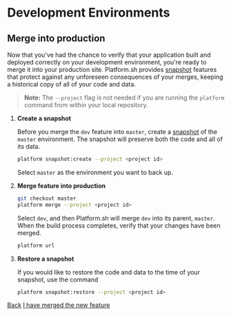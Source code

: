 # Development Environments

## Merge into production

Now that you've had the chance to verify that your application built and deployed correctly on your development environment, you're ready to merge it into your production site. Platform.sh provides [snapshot](/administration/snapshot-and-restore.md) features that protect against any unforeseen consequences of your merges, keeping a historical copy of all of your code and data.

<asciinema-player src="/videos/asciinema/snap-merge-restore.cast" preload=1></asciinema-player>

> **Note:** The `--project` flag is not needed if you are running the `platform` command from within your local repository.

1. **Create a snapshot**

    Before you merge the `dev` feature into `master`, create a [snapshot](/administration/snapshot-and-restore.md) of the `master` environment. The snapshot will preserve both the code and all of its data.

    ```bash
    platform snapshot:create --project <project id>
    ```

    Select `master` as the environment you want to back up.

2. **Merge feature into production**

    ```bash
    git checkout master
    platform merge --project <project id>
    ```

    Select `dev`, and then Platform.sh will merge `dev` into its parent, `master`. When the build process completes, verify that your changes have been merged.

    ```bash
    platform url
    ```

3. **Restore a snapshot**

    If you would like to restore the code and data to the time of your snapshot, use the command

    ```bash
    platform snapshot:restore --project <project id>
    ```

<div class="buttons">
  <a href="#" class="prev-link button-link">Back</a>
  <a href="#" class="next-link button-link">I have merged the new feature</a>
</div>
